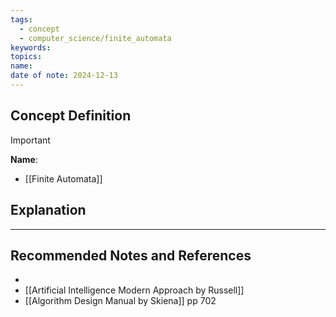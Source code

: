```yaml
---
tags:
  - concept
  - computer_science/finite_automata
keywords: 
topics: 
name: 
date of note: 2024-12-13
---
```


## Concept Definition

>[!important]
>**Name**: 



- [[Finite Automata]]

## Explanation





-----------
##  Recommended Notes and References


- 
- [[Artificial Intelligence Modern Approach by Russell]]
- [[Algorithm Design Manual by Skiena]] pp 702